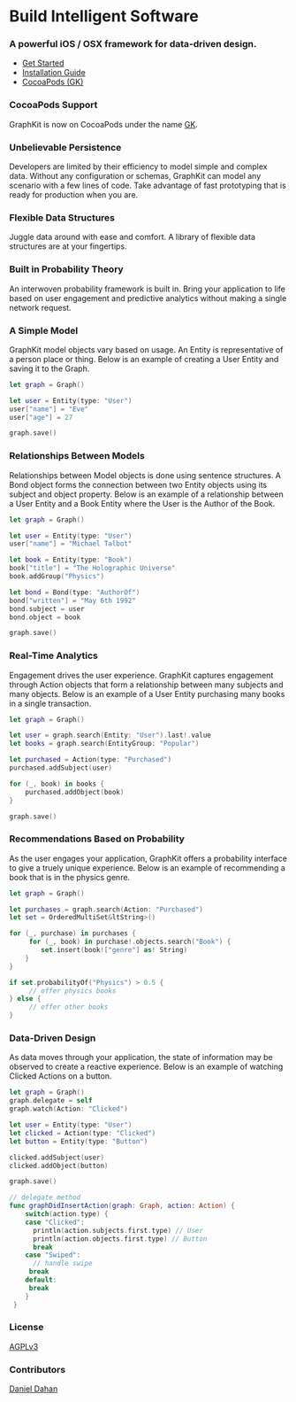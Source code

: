 # Build Intelligent Software
### A powerful iOS / OSX framework for data-driven design.

* [Get Started](http://graphkit.io)
* [Installation Guide](http://www.graphkit.io/tutorials/workspace)
* [CocoaPods (GK)](https://cocoapods.org/?q=GK)

### CocoaPods Support
GraphKit is now on CocoaPods under the name [GK](https://cocoapods.org/?q=GK).

### Unbelievable Persistence
Developers are limited by their efficiency to model simple and complex data. Without any configuration or schemas, GraphKit can model any scenario with a few lines of code. Take advantage of fast prototyping that is ready for production when you are.

### Flexible Data Structures

Juggle data around with ease and comfort. A library of flexible data structures are at your fingertips.

### Built in Probability Theory

An interwoven probability framework is built in. Bring your application to life based on user engagement and predictive analytics without making a single network request.

### A Simple Model

GraphKit model objects vary based on usage. An Entity is representative of a person place or thing. Below is an example of creating a User Entity and saving it to the Graph.

```swift
let graph = Graph()

let user = Entity(type: "User")
user["name"] = "Eve"
user["age"] = 27

graph.save()
```

### Relationships Between Models

Relationships between Model objects is done using sentence structures. A Bond object forms the connection between two Entity objects using its subject and object property. Below is an example of a relationship between a User Entity and a Book Entity where the User is the Author of the Book.

```swift
let graph = Graph()

let user = Entity(type: "User")
user["name"] = "Michael Talbot"

let book = Entity(type: "Book")
book["title"] = "The Holographic Universe"
book.addGroup("Physics")

let bond = Bond(type: "AuthorOf")
bond["written"] = "May 6th 1992"
bond.subject = user
bond.object = book

graph.save()
```

### Real-Time Analytics

Engagement drives the user experience. GraphKit captures engagement through Action objects that form a relationship between many subjects and many objects. Below is an example of a User Entity purchasing many books in a single transaction.

```swift
let graph = Graph()

let user = graph.search(Entity: "User").last!.value
let books = graph.search(EntityGroup: "Popular")

let purchased = Action(type: "Purchased")
purchased.addSubject(user)

for (_, book) in books {
    purchased.addObject(book)  
}

graph.save()
```

### Recommendations Based on Probability

As the user engages your application, GraphKit offers a probability interface to give a truely unique experience. Below is an example of recommending a book that is in the physics genre.

```swift
let graph = Graph()

let purchases = graph.search(Action: "Purchased")
let set = OrderedMultiSet&ltString>()

for (_, purchase) in purchases {
     for (_, book) in purchase!.objects.search("Book") {
        set.insert(book!["genre"] as! String)
    }
}

if set.probabilityOf("Physics") > 0.5 {
     // offer physics books
} else {
     // offer other books
}
```

### Data-Driven Design

As data moves through your application, the state of information may be observed to create a reactive experience. Below is an example of watching Clicked Actions on a button.

```swift
let graph = Graph()
graph.delegate = self
graph.watch(Action: "Clicked")

let user = Entity(type: "User")
let clicked = Action(type: "Clicked")
let button = Entity(type: "Button")

clicked.addSubject(user)
clicked.addObject(button)

graph.save()

// delegate method
func graphDidInsertAction(graph: Graph, action: Action) {
    switch(action.type) {
    case "Clicked":
      println(action.subjects.first.type) // User
      println(action.objects.first.type) // Button
      break
    case "Swiped":
      // handle swipe
     break
    default:
     break
    }
 }
```


### License


[AGPLv3](http://choosealicense.com/licenses/agpl-3.0/)


### Contributors


[Daniel Dahan](https://github.com/danieldahan)

